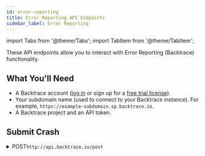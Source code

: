 ```yaml
---
id: error-reporting
title: Error Reporting API Endpoints
sidebar_label: Error Reporting
---
```


import Tabs from '@theme/Tabs';
import TabItem from '@theme/TabItem';

These API endpoints allow you to interact with Error Reporting (Backtrace) functionality.

## What You'll Need

- A Backtrace account ([log in](https://backtrace.io/login) or sign up for a [free trial license](https://backtrace.io/sign-up)).
- Your subdomain name (used to connect to your Backtrace instance). For example, `https://example-subdomain.sp.backtrace.io`.
- A Backtrace project and an API token.

## Submit Crash

<details>
<summary><span className="api post">POST</span><code>http://api.backtrace.io/post</code></summary>
<p/>

Submits crash object to Backtrace instance.

#### Parameters

<table id="table-api">
   <tbody>
      <tr>
         <td><code>token</code></td>
         <td>
            <p><small>| QUERY | REQUIRED | STRING |</small></p>
            <p>Your API token.</p>
         </td>
      </tr>
   </tbody>
   <tbody>
      <tr>
         <td><code>format</code></td>
         <td>
            <p><small>| QUERY | REQUIRED | STRING |</small></p>
            <p>The format of the crash you are submitting. Default value is <code>json</code>.</p>
         </td>
      </tr>
   </tbody>
   <tbody>
      <tr>
         <td><code>upload_file</code></td>
         <td>
            <p><small>| BODY | OPTIONAL | STRING |</small></p>
            <p>It allows to attach a file with the initial crash submission. It contains the location of file containing crash data to send.</p>
         </td>
      </tr>
   </tbody>
   <tbody>
      <tr>
         <td><code>body</code></td>
         <td>
            <p><small>| BODY | REQUIRED | STRING |</small></p>
            <p>The JSON body of the crash dump. The required fields for <code>body</code> are:</p>
            <p>
              <ul>
                <li><code>uuid</code></li>
                <li><code>timestamp</code></li>
                <li><code>lang</code></li>
                <li><code>langVersion</code></li>
                <li><code>agent</code></li>
                <li><code>agentVersion</code></li>
                <li><code>threads</code></li>
                <li><code>mainThread</code></li>
              </ul>
            </p>
         </td>
      </tr>
   </tbody>
   <tbody>
      <tr>
         <td><code>uuid</code></td>
         <td>
            <p><small>| BODY | REQUIRED | STRING |</small></p>
            <p>16 bytes of randomness in human readable UUID format. The server will reject the request if UUID is already found.</p>
         </td>
      </tr>
   </tbody>
   <tbody>
      <tr>
         <td><code>timestamp</code></td>
         <td>
            <p><small>| BODY | REQUIRED | INTEGER |</small></p>
            <p>The UTC timestamp in seconds.</p>
         </td>
      </tr>
   </tbody>
   <tbody>
      <tr>
         <td><code>lang</code></td>
         <td>
            <p><small>| BODY | REQUIRED | STRING |</small></p>
            <p>The name of the programming language/environment this error originates from.</p>
         </td>
      </tr>
   </tbody>
   <tbody>
      <tr>
         <td><code>langVersion</code></td>
         <td>
            <p><small>| BODY | REQUIRED | STRING |</small></p>
            <p>The version of the programming language/environment this error originates from.</p>
         </td>
      </tr>
   </tbody>
   <tbody>
      <tr>
         <td><code>agent</code></td>
         <td>
            <p><small>| BODY | REQUIRED | STRING |</small></p>
            <p>The name of the client that is sending this error report.</p>
         </td>
      </tr>
   </tbody>
   <tbody>
      <tr>
         <td><code>agentVersion</code></td>
         <td>
            <p><small>| BODY | REQUIRED | STRING |</small></p>
            <p>The version of the client that is sending this error report.</p>
         </td>
      </tr>
   </tbody>
   <tbody>
      <tr>
         <td><code>threads</code></td>
         <td>
            <p><small>| BODY | REQUIRED | OBJECT |</small></p>
            <p>Contains a map of all threads running in the environment. It could be only one. The object is composed by the <code>main</code> object that is the key of the <code>threads</code> object and represents the unique ID of a thread. The object contains the following fields:</p>
            <p>
              <ul>
                <li><code>name</code> - A string that provides a small description of what the thread does.</li>
                <li><code>fault</code> - A boolean value that denotes if a thread is a faulting thread. Rarely two faulted threads can be seen, if it happens, the first faulting thread listed gets the status of <code>mainThread</code></li>
                <li><code>stack</code> - An array composed by the following fields:</li>
                    <ul>
                      <li><code>guessed_frame</code> - A boolean value that is <code>true</code> if the stack frame is created by hueristic method due to missing CFI, and <code>false</code> otherwise.</li>
                      <li><code>funcName</code> - A string value that identifies the function, method, or procedure name. If not provided then <code>address</code> must be provided.</li>
                      <li><code>address</code> - A string value that identifies the address of the stack frame. Required if <code>funcName</code> is not provided.</li>
                      <li><code>line</code> - A string value that identifies the line number in the source code of the stack frame. First line is 1.</li>
                      <li><code>column</code> - A string value that identifies the column number in the source code of the stack frame. First column is 1.</li>
                      <li><code>sourceCode</code> - A string value that identifies the ID of the source code file the stack frame is contained in.</li>
                      <li><code>library</code> - A string value that identifies the shared object, the library or the module name.</li>
                      <li><code>debug_identifier</code> - A string value that identifies the debug identifier for the library associated with this frame.</li>
                      <li><code>faulted</code> - A boolean value that indicates if this frame is known to to the faulting frame.</li>
                      <li><code>registers</code> - In this object the keys are the register names. Use any names that make sense for the architecture. These must correspond to the values in the <code>arch</code> definition. JSON does not support 64 bit integers, so you must set the correct type and then encode the 64 bit integers as a string.</li>
                    </ul>
              </ul>
            </p>
         </td>
      </tr>
   </tbody>
   <tbody>
      <tr>
         <td><code>mainThread</code></td>
         <td>
            <p><small>| BODY | REQUIRED | STRING |</small></p>
            <p>It represent the thread that either triggered the error or generated this object. The value of this field should be one of the keys in the <code>threads</code> object and cannot be <code>null</code>.</p>
         </td>
      </tr>
   </tbody>
   <tbody>
      <tr>
         <td><code>symbolication</code></td>
         <td>
            <p><small>| BODY | OPTIONAL | STRING |</small></p>
            <p>Specifies the symbolication that needs to be applied. Supported values are:</p>
            <p>
            <ul>
               <li><code>minidump</code>.</li>
               <li><code>sourcemap</code>.</li>
               <li><code>proguard</code>.</li>
            </ul>
            </p>
             This should not be specified for client-symbolicated objects.
         </td>
      </tr>
   </tbody>
   <tbody>
      <tr>
         <td><code>entryThread</code></td>
         <td>
            <p><small>| BODY | OPTIONAL | STRING |</small></p>
            <p>Specifies which thread is the entry point or the starting thread. This must correspond to an entry in the <code>threads</code> field.</p>
         </td>
      </tr>
   </tbody>
   <tbody>
      <tr>
         <td><code>arch</code></td>
         <td>
            <p><small>| BODY | OPTIONAL | OBJECT |</small></p>
            <p>Specifies the CPU architecture information. It is required if you want to have registers in the stack frame. The object has two fields: </p>
            <p>
              <ul>
                <li><code>name</code> - On some systems the running program can be run with a different arch than the system itself. <code>attributes.uname.machine</code> has to do with the system arch; this field has to do with the running process arch.</li>
                <li>
                    <code>registers</code> - It corresponds with registers in the stack frame. Specifies the names of the registers for this arch. The values are the types. Valid types are:
                  <ul>
                    <li><code>i32</code></li>
                    <li><code>u32</code></li>
                    <li><code>i64</code></li>
                    <li><code>u64</code></li>
                    <li><code>f32</code></li>
                    <li><code>string</code></li>
                  </ul>
                  <p>If you use <code>string</code>, you can format the value as you want.</p>
                </li>
              </ul>
            </p>
         </td>
      </tr>
   </tbody>
   <tbody>
      <tr>
         <td><code>fingerprint</code></td>
         <td>
            <p><small>| BODY | OPTIONAL | STRING |</small></p>
            <p>This is a base64 encoded unique ID that groups the report with the same fingerprint (32 bytes). If omitted, a fingerprint will be generated from the submitted stack trace.</p>
         </td>
      </tr>
   </tbody>
   <tbody>
      <tr>
         <td><code>classifiers</code></td>
         <td>
            <p><small>| BODY | OPTIONAL | ARRAY of STRINGS |</small></p>
            <p>List of strings which are report classifications.</p>
         </td>
      </tr>
   </tbody>
   <tbody>
      <tr>
         <td><code>attributes</code></td>
         <td>
            <p><small>| BODY | OPTIONAL | OBJECT of KEY:VALUE Pairs |</small></p>
            <p>This is a set of key-value pairs that belong to the error report. The exact fields are not defined by this specification. It is up to the JSON consumer how to display or otherwise represent key/value pairs in this object. The value of a key-value pair can be a string, integer, or boolean. These attributes are indexed and searchable. Some of the possible values:</p>
            <ul>
               <li><code>application: foo</code></li>
               <li><code>cpu.iowait: 1234143</code></li>
               <li><code>system.memory.buffers: 1234</code></li>
               <li><code>uname.machine: x86_64</code></li>
               <li><code>vm.swap.size: 1234</code></li>
               <li><code>error.message: Unexpected token h</code></li>
            </ul>
         </td>
      </tr>
   </tbody>
   <tbody>
      <tr>
         <td><code>sourceCode</code></td>
         <td>
            <p><small>| BODY | OPTIONAL | OBJECT |</small></p>
            <p>The object include the source code for better debugging experience. The object is composed by the <code>sourceCodeId</code> object that is the ID of the source code. The object is composed by the following fields:</p>
            <ul>
               <li><code>text</code> - A string that provides the full source file or a subset of it. If provided, then also <code>startline</code> should be provided. If not provided, then <code>path</code> must be provided.</li>
               <li><code>startLine</code> - An integer value that provides the line number that the provided text starts on. It is required if <code>text</code> is provided. First line is 1.</li>
               <li><code>startColumn</code> - An integer value that provides the column number that the first byte in the <code>text</code> segment is. First column is 1.</li>
               <li><code>startPos</code> - An integer value that provides the absolute byte index in the original file that the provided segment is part of. First byte is 0.</li>
               <li><code>path</code> - A string value that provides the file system path to the original source code file. If not provided, then <code>text</code> must be provided.</li>
               <li><code>tabWidth</code> - An integer value that informs source code display how many spaces a tab should represent.</li>
            </ul>
         </td>
      </tr>
   </tbody>
   <tbody>
      <tr>
         <td><code>memory</code></td>
         <td>
            <p><small>| BODY | OPTIONAL | ARRAY |</small></p>
            <p>Provides arbitrary slices of memory. The array is composed by the following keys:</p>
            <ul>
               <li><code>start</code> - An integer offset that this slice of memory starts at. The 64 bit integers are represented as strings.</li>
               <li><code>size</code> - The number of bytes of the slice. Optional if you include <code>data</code>.</li>
               <li><code>data</code> - Base64 encoded bytes of the slice of memory. If provided, <code>size</code> can be inferred from it.</li>
               <li><code>perms</code> - The object that sets of permissions of this slice of memory. It is composed by the boolean properties:</li>
                  <ul>
                     <li><code>read</code></li>
                     <li><code>write</code></li>
                     <li><code>exec</code></li>
                  </ul>
            </ul>
         </td>
      </tr>
   </tbody>
   <tbody>
      <tr>
         <td><code>annotations</code></td>
         <td>
            <p><small>| BODY | OPTIONAL | ARRAY or OBJECT or STRING |</small></p>
            <p>A generic, non-indexed user-provided property. The names are free, the values can be of any type, and there is no limit to nesting.</p>
         </td>
      </tr>
   </tbody>
   <tbody>
      <tr>
         <td><code>modules</code></td>
         <td>
            <p><small>| BODY | OPTIONAL | ARRAY |</small></p>
            <p>A list of modules as loaded in memory, used to symbolicate stack traces. The array is composed by the following keys:</p>
            <ul>
               <li><code>start</code> - An integer offset that the module starts at. 64 bit integers are represented as strings.</li>
               <li><code>size</code> - The number of bytes occupied by the module.</li>
               <li><code>code_file</code> - A string that indicates the path that the module is loaded from.</li>
               <li><code>version</code> - The human-readable version string for the module.</li>
               <li><code>debug_file</code> - The file containing debug information for the module.</li>
               <li><code>debug_identifier</code> - The debug file identifier.</li>
               <li><code>debug_file_exists</code> - A boolean value that indicates if symbolication was able to locate the debug file.</li>
            </ul>
         </td>
      </tr>
   </tbody>
</table>

```jsx title="Sample Request"
curl --request POST 'https://api.backtrace.io/post?token=<your_token>&format=<format>' \
-H 'Content-Type: application/json' \
-d '{
  "uuid": "123e4567-e89b-12d3-a456-426655440000",
  "timestamp": 1475530543,
  "lang": "nodejs",
  "langVersion": "v4.5.0",
  "agent": "backtrace-node",
  "agentVersion": "0.4.0",
  "threads": {
    "main": {
      "name": "my super cool thread",
      "fault": true,
      "stack": [
        {
          "guessed_frame": "false",
          "funcName": "main",
          "address": "16045690984833335023",
          "line": "10",
          "column": "19",
          "sourceCode": "o9BYbg2uO+1m",
          "library": "/home/example/nodebt/test.js",
          "callstack_state": "1",
          "registers": {
            "rax": "16045690984833335023",
            "rip": 1234,
            "FLAGS": "E:1 B:0 C:1"
          }
        }
      ]
    },
    "mainThread": "main"
  }
}'
```

#### Responses

<table id="table-api">
<tbody>
  <tr>
    <td><code>200</code></td>
    <td colSpan='2'>Success.</td>
  </tr>
</tbody>
<tbody>
  <tr>
    <td><code>400</code></td>
    <td colSpan='2'>Malformed request.</td>
  </tr>
</tbody>
<tbody>
  <tr>
    <td><code>403</code></td>
    <td colSpan='2'>Invalid token.</td>
  </tr>
</tbody>
</table>

```jsx title="Sample Response"
{
  "uuid": "123e4567-e89b-12d3-a456-426655440000",
  "timestamp": 1475530543,
  "lang": "nodejs",
  "langVersion": "v4.5.0",
  "agent": "backtrace-node",
  "agentVersion": "0.4.0",
  "threads": {
    "main": {
      "name": "my super cool thread",
      "fault": true,
      "stack": [
        {
          "guessed_frame": "false",
          "funcName": "main",
          "address": "16045690984833335023",
          "line": "10",
          "column": "19",
          "sourceCode": "o9BYbg2uO+1m",
          "library": "/home/example/nodebt/test.js",
          "callstack_state": "1",
          "registers": {
            "rax": "16045690984833335023",
            "rip": 1234,
            "FLAGS": "E:1 B:0 C:1"
          }
        }
      ]
    }
  },
  "mainThread": "main",
  "entryThread": "12341324",
  "arch": {
    "name": "x64",
    "registers": {
      "rax": "u64",
      "rip": "u32",
      "FLAGS": "string"
    }
  },
  "fingerprint": "kqJB7mgd22nvWGxYU2MvCpLRTiNWO1C8KFS434eTz1M=",
  "callstack": {
    "frames": ["one@foo.js:123", "two@bar.js", "three"]
  },
  "classifiers": ["SyntaxError"],
  "attributes": {
    "application": "foo",
    "cpu.boottime": 1234234234,
    "cpu.context": 1234,
    "cpu.idle": 1234234,
    "cpu.iowait": 1234143,
    "cpu.irq": 1234113,
    "cpu.kernel": "foo",
    "cpu.nice": "foo",
    "cpu.process.blocked": 1234,
    "cpu.process.count": 1234,
    "cpu.process.running": 1234,
    "cpu.softirq": "foo",
    "cpu.user": 1234,
    "descriptor.count": 1234,
    "fault.address": "foo",
    "fingerprint": "foo",
    "hostname": "foo",
    "process.age": 1234,
    "sched.cs.involuntary": 1234,
    "sched.cs.voluntary": 1234,
    "system.memory.active": 1234,
    "system.memory.buffers": 1234,
    "system.memory.cached": 1234,
    "system.memory.dirty": 1234,
    "system.memory.free": 1234,
    "system.memory.inactive": 1234,
    "system.memory.slab": 1234,
    "system.memory.swap.cached": 1234,
    "system.memory.swap.free": 1234,
    "system.memory.swap.total": 1234,
    "system.memory.total": 1234,
    "system.memory.vmalloc.chunk": 1234,
    "system.memory.vmalloc.total": 1234,
    "system.memory.vmalloc.used": 1234,
    "system.memory.writeback": 1234,
    "uname.machine": "x86_64",
    "uname.release": "4.4.0-38-generic",
    "uname.sysname": "Linux",
    "uname.version": "#57-Ubuntu SMP Tue Sep 6 15:42:33 UTC 2016",
    "vm.data.size": 1234,
    "vm.locked.size": 1234,
    "vm.pte.size": 1234,
    "vm.rss.peak": 1234,
    "vm.rss.size": 1234,
    "vm.shared.size": 1234,
    "vm.stack.size": 1234,
    "vm.swap.size": 1234,
    "vm.vma.peak": 1234,
    "vm.vma.size": 1234,
    "mem.rss": 1234,
    "mem.heap.total": 1234,
    "mem.heap.used": 1234,
    "error.message": "Unexpected token h"
  },
  "sourceCode": {
    "o9BYbg2uO+1m": {
      "text":
        "var bt = require('backtrace.io');\nbt.initialize({\n  debugBacktrace: true,\n  timeout: 9999999,\n});\n\nmain();\n\nfunction main() {\n  var json = JSON.parse(\"example\");\n}\n",
      "startLine": 1,
      "startColumn": 1,
      "startPos": 0,
      "path": "/home/andy/tmp/nodebt/test.js",
      "tabWidth": 8
    }
  },
  "memory": [
    {
      "start": "16045690984833335023",
      "size": 1024,
      "data": "R56cuNuwpqEJe8n3i4Ojlxt59fpPMU74RygKv5byWJzoHYwCr",
      "perms": {
        "read": true,
        "write": true,
        "exec": false
      }
    }
  ],
  "annotations": {
    "Environment Variables": {
      "ENV_VAR_EXAMPLE": "example value"
    },
    "Some Property Name": true,
    "Dependencies": {
      "dependencyName": {
        "requestedVersion": "~1.2.0",
        "installedVersion": "1.2.0",
        "dependencies": {}
      }
    }
  }
}
```

</details>
